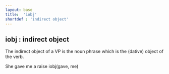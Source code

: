 ```yaml
---
layout: base
title:  'iobj'
shortdef : 'indirect object'
---
```



## iobj : indirect object
The indirect object of a VP is the noun phrase which is the (dative) object of the verb. 

<div class="sd-parse">
She gave me a raise
iobj(gave, me)
</div>

 

